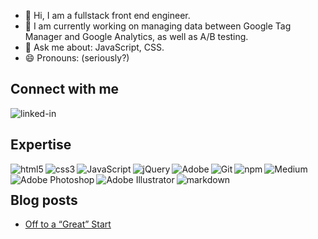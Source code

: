 - 👋 Hi, I am a fullstack front end engineer.
- <g-emoji class="g-emoji" alias="telescope" fallback-src="https://github.githubassets.com/images/icons/emoji/unicode/1f52d.png">🔭</g-emoji> I am currently working on managing data between Google Tag Manager and Google Analytics, as well as A/B testing.
- <g-emoji class="g-emoji" alias="speech_balloon" fallback-src="https://github.githubassets.com/images/icons/emoji/unicode/1f4ac.png">💬</g-emoji> Ask me about: JavaScript, CSS.
- <g-emoji class="g-emoji" alias="smile" fallback-src="https://github.githubassets.com/images/icons/emoji/unicode/1f604.png">😄</g-emoji> Pronouns: (seriously?)</li>
<!--- 👀 I’m interested in ...
- 🌱 I’m currently learning ...
- 💞️ I’m looking to collaborate on ...
- 📫 How to reach me ...
-->
<!---
tfox58/tfox58 is a ✨ special ✨ repository because its `README.md` (this file) appears on your GitHub profile.
You can click the Preview link to take a look at your changes.
--->
<!---### Hello World ??

- ?? Working on multiple frontend and backend project using React and Nodejs
- ?? Learning design patterns in depth--->

## Connect with me

<a href="https://www.linkedin.com/in/terryfox1/"><img align="left" alt="linked-in" src="https://img.shields.io/badge/linkedin-%230077B5.svg?&style=for-the-badge&logo=linkedin&logoColor=white" /></a>
<br>

## Expertise

<img align="left" alt="html5" src="https://img.shields.io/badge/-HTML5-E34F26?style=flat-square&amp;logo=html5&amp;logoColor=white" />
<img align="left" alt="css3" src="https://img.shields.io/badge/CSS%20-%231572B6.svg?style=flat-square&amp;logo=css3&amp;logoColor=white" />
<img align="left" alt="JavaScript" src="https://img.shields.io/badge/JavaScript%20-%23F7DF1E.svg?style=flat-square&amp;logo=javascript&amp;logoColor=black" />
<img align="left" alt="jQuery" src="https://img.shields.io/badge/jquery-%230769AD.svg?style=flat-square&logo=jquery&logoColor=white"/>
<img align="left" alt="Adobe" src="https://img.shields.io/badge/Adobe%20-%23FF0000.svg?style=flat-square&amp;logo=adobe&amp;logoColor=white" />
<img align="left" alt="Git" src="https://img.shields.io/badge/-Git-F05032?style=flat-square&amp;logo=git&amp;logoColor=white" />
<img align="left" alt="npm" src="https://img.shields.io/badge/-NPM-CB3837?style=flat-square&amp;logo=npm&amp;logoColor=white" />
<img align="left" alt="Medium" src="https://img.shields.io/badge/Medium-12100E?style=flat-square&logo=medium&logoColor=white"/>
<img align="left" alt="Adobe Photoshop" src="https://img.shields.io/badge/adobephotoshop-%2331A8FF.svg?style=flat-square&logo=adobephotoshop&logoColor=white"/>
<img align="left" alt="Adobe Illustrator" src="https://img.shields.io/badge/adobeillustrator-%23FF9A00.svg?style=flat-square&logo=adobeillustrator&logoColor=white"/>
<img align="left" alt="markdown" src="https://img.shields.io/badge/Markdown-%23000000.svg?style=flat-square&amp;logo=markdown&amp;logoColor=white" />



<!--<img align="left" alt="react" src="https://img.shields.io/badge/react%20-%2320232a.svg?&style=for-the-badge&logo=react&logoColor=%2361DAFB" />
<img align="left" alt="nodejs" src="https://img.shields.io/badge/node.js%20-%2343853D.svg?&style=for-the-badge&logo=node.js&logoColor=white" />
<img align="left" alt="aws" src="https://img.shields.io/badge/Amazon%20AWS-%23232F3E?logo=amazon-aws&logoColor=white&style=for-the-badge" />
<img align="left" alt="medium" src="https://img.shields.io/badge/postgres-%23316192.svg?&style=for-the-badge&logo=postgresql&logoColor=white" />
<img align="left" alt="android" src="https://img.shields.io/badge/Android-3DDC84?logo=android&logoColor=white&style=for-the-badge" />
<img align="left" alt="spring" src="https://img.shields.io/badge/spring%20-%236DB33F.svg?&style=for-the-badge&logo=spring&logoColor=white" />-->
<br>

## Blog posts

<!-- BLOG-POST-LIST:START -->
- [Off to a “Great” Start](https://tjfox.medium.com/off-to-a-great-start-af77e19ef728?source=rss-f7c07647bc41------2)
<!-- BLOG-POST-LIST:END -->
